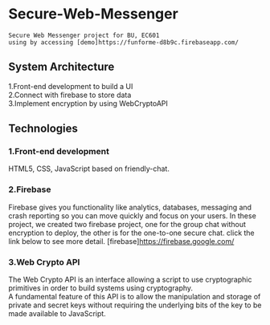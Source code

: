# Secure-Web-Messenger
    Secure Web Messenger project for BU, EC601
    using by accessing [demo]https://funforme-d8b9c.firebaseapp.com/
## System Architecture
1.Front-end development to build a UI<br>
2.Connect with firebase to store data<br>
3.Implement encryption by using WebCryptoAPI<br>
## Technologies
### 1.Front-end development
HTML5, CSS, JavaScript based on friendly-chat.
### 2.Firebase
Firebase gives you functionality like analytics, databases, messaging and crash reporting so you can move quickly and focus on your users.
In these project, we created two firebase project, one for the group chat without encryption to deploy, the other is for the one-to-one secure chat.
click the link below to see more detail.
[firebase]https://firebase.google.com/
### 3.Web Crypto API
The Web Crypto API is an interface allowing a script to use cryptographic primitives in order to build systems using cryptography.<br>
A fundamental feature of this API is to allow the manipulation and storage of private and secret keys without requiring the underlying bits of the key to be made available to JavaScript.<br>